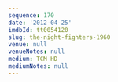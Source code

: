 ```yaml
---
sequence: 170
date: '2012-04-25'
imdbId: tt0054120
slug: the-night-fighters-1960
venue: null
venueNotes: null
medium: TCM HD
mediumNotes: null
---
```


